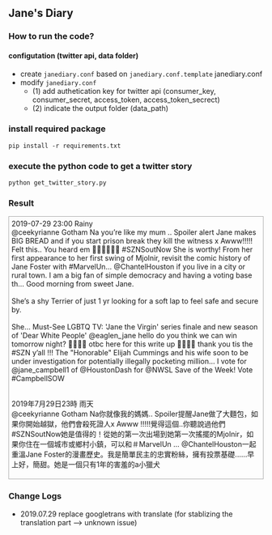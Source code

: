 Jane's Diary
----

### How to run the code? 
#### configutation (twitter api, data folder)
- create ```janediary.conf``` based on ```janediary.conf.template``` janediary.conf
- modify ```janediary.conf```
	- (1) add authetication key for twitter api (consumer_key, consumer_secret, access_token, access_token_secrect)
	- (2) indicate the output folder (data_path)

### install required package
```
pip install -r requirements.txt
```
### execute the python code to get a twitter story
```
python get_twitter_story.py
```

### Result
<div style="border: 1px #aaa solid; padding: 5px;">
2019-07-29 23:00 Rainy<br/>
@ceekyrianne Gotham Na you’re like my mum .. Spoiler alert Jane makes BIG BREAD and if you start prison break they kill the witness x Awww!!!!! Felt this.. You heard em 🙏🏽🙏🏽🙏🏽 #SZNSoutNow  She is worthy! From her first appearance to her first swing of Mjolnir, revisit the comic history of Jane Foster with #MarvelUn… @ChantelHouston if you live in a city or rural town. I am a big fan of simple democracy and having a voting base th…  Good morning from sweet Jane.<br/>
<br/>
She’s a shy Terrier of just 1 yr looking for a soft lap to feel safe and secure by.<br/>
<br/>
She… Must-See LGBTQ TV: 'Jane the Virgin' series finale and new season of 'Dear White People' @eaglen_jane hello do you think we can win tomorrow night? 💚💛💚💛 otbc  here for this write up 🤧🙏🏽🙈 thank you tis the #SZN y’all !!! The "Honorable" Elijah Cummings and his wife soon to be under investigation for potentially illegally pocketing million… I vote for @jane_campbell1 of @HoustonDash for @NWSL Save of the Week! Vote #CampbellSOW<br/>
<br/>

2019年7月29日23時 雨天<br/>
@ceekyrianne Gotham Na你就像我的媽媽.. Spoiler提醒Jane做了大麵包，如果你開始越獄，他們會殺死證人x Awww !!!!!覺得這個..你聽說過他們#SZNSoutNow她是值得的！從她的第一次出場到她第一次搖擺的Mjolnir，如果你住在一個城市或鄉村小鎮，可以和＃MarvelUn ... @ChantelHouston一起重溫Jane Foster的漫畫歷史。我是簡單民主的忠實粉絲，擁有投票基礎......早上好，簡甜。她是一個只有1年的害羞的a小獵犬
</div>

### Change Logs
- 2019.07.29 replace googletrans with translate (for stablizing the translation part --> unknown issue)